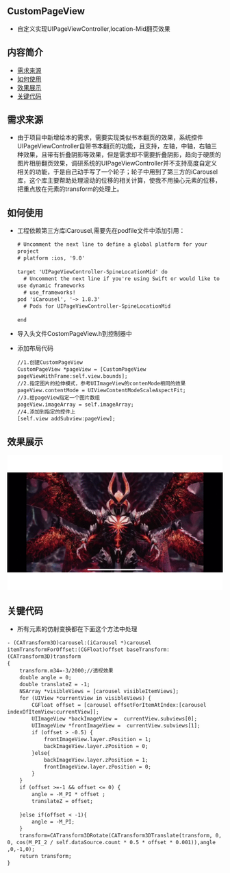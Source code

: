## CustomPageView
* 自定义实现UIPageViewController,location-Mid翻页效果

## 内容简介
* [需求来源](#birth_reason)
* [如何使用](#how_to_use)
* [效果展示](#show_gif)
* [关键代码](#source_code)

## <a id="birth_reason"></a>需求来源
* 由于项目中新增绘本的需求，需要实现类似书本翻页的效果，系统控件UIPageViewController自带书本翻页的功能，且支持，左轴，中轴，右轴三种效果，且带有折叠阴影等效果，但是需求却不需要折叠阴影，趋向于硬质的图片相册翻页效果，调研系统的UIPageViewController并不支持高度自定义相关的功能，于是自己动手写了一个轮子；轮子中用到了第三方的iCarousel库，这个库主要帮助处理滚动的位移的相关计算，使我不用操心元素的位移，把重点放在元素的transform的处理上。

## <a id="how_to_use"></a>如何使用
* 工程依赖第三方库iCarousel,需要先在podfile文件中添加引用：

	```
	# Uncomment the next line to define a global platform for your project
	# platform :ios, '9.0'
	
	target 'UIPageViewController-SpineLocationMid' do
	  # Uncomment the next line if you're using Swift or would like to use dynamic frameworks
	  # use_frameworks!
	pod 'iCarousel', '~> 1.8.3'
	  # Pods for UIPageViewController-SpineLocationMid
	
	end
	```
* 导入头文件CostomPageView.h到控制器中
* 添加布局代码
	
	```objc
	//1.创建CustomPageView
	CustomPageView *pageView = [CustomPageView pageViewWithFrame:self.view.bounds];
	//2.指定图片的拉伸模式，参考UIImageView的contenMode相同的效果
    pageView.contentMode = UIViewContentModeScaleAspectFit;
    //3.给pageView指定一个图片数组
    pageView.imageArray = self.imageArray;
    //4.添加到指定的控件上
    [self.view addSubview:pageView];
	```

## <a id="show_gif"></a>效果展示

![pageVie](media/15529874604976/pageView.gif)		
## <a id="source_code"></a>关键代码

* 所有元素的仿射变换都在下面这个方法中处理

```objc
- (CATransform3D)carousel:(iCarousel *)carousel itemTransformForOffset:(CGFloat)offset baseTransform:(CATransform3D)transform
{
    transform.m34=-3/2000;//透视效果
    double angle = 0;
    double translateZ = -1;
    NSArray *visibleViews = [carousel visibleItemViews];
    for (UIView *currentView in visibleViews) {
        CGFloat offset = [carousel offsetForItemAtIndex:[carousel indexOfItemView:currentView]];
        UIImageView *backImageView =  currentView.subviews[0];
        UIImageView *frontImageView =  currentView.subviews[1];
        if (offset > -0.5) {
            frontImageView.layer.zPosition = 1;
            backImageView.layer.zPosition = 0;
        }else{
            backImageView.layer.zPosition = 1;
            frontImageView.layer.zPosition = 0;
        }
    }
    if (offset >=-1 && offset <= 0) {
        angle = -M_PI * offset ;
        translateZ = offset;
        
    }else if(offset < -1){
        angle = -M_PI;
    }
    transform=CATransform3DRotate(CATransform3DTranslate(transform, 0, 0, cos(M_PI_2 / self.dataSource.count * 0.5 * offset * 0.001)),angle ,0,-1,0);
    return transform;
}
```
	 


